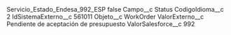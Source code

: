 <?xml version="1.0" encoding="UTF-8"?>
<CustomMetadata xmlns="http://soap.sforce.com/2006/04/metadata" xmlns:xsi="http://www.w3.org/2001/XMLSchema-instance" xmlns:xsd="http://www.w3.org/2001/XMLSchema">
    <label>Servicio_Estado_Endesa_992_ESP</label>
    <protected>false</protected>
    <values>
        <field>Campo__c</field>
        <value xsi:type="xsd:string">Status</value>
    </values>
    <values>
        <field>CodigoIdioma__c</field>
        <value xsi:type="xsd:string">2</value>
    </values>
    <values>
        <field>IdSistemaExterno__c</field>
        <value xsi:type="xsd:string">561011</value>
    </values>
    <values>
        <field>Objeto__c</field>
        <value xsi:type="xsd:string">WorkOrder</value>
    </values>
    <values>
        <field>ValorExterno__c</field>
        <value xsi:type="xsd:string">Pendiente de aceptación de presupuesto</value>
    </values>
    <values>
        <field>ValorSalesforce__c</field>
        <value xsi:type="xsd:string">992</value>
    </values>
</CustomMetadata>
